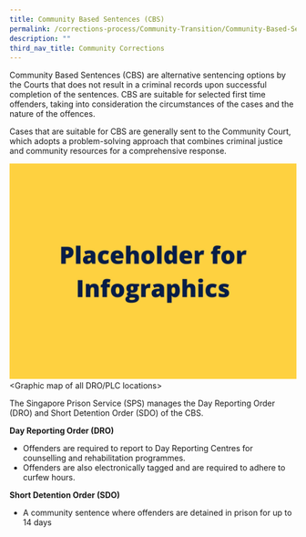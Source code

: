 ```yaml
---
title: Community Based Sentences (CBS)
permalink: /corrections-process/Community-Transition/Community-Based-Sentences
description: ""
third_nav_title: Community Corrections
---
```

Community Based Sentences (CBS) are alternative sentencing options by the Courts that does not result in a criminal records upon successful completion of the sentences. CBS are suitable for selected first time offenders, taking into consideration the circumstances of the cases and the nature of the offences.

Cases that are suitable for CBS are generally sent to the Community Court, which adopts a problem-solving approach that combines criminal justice and community resources for a comprehensive response. 

![](/images/Placeholder%20for%20Info.jpg)
<Graphic map of all DRO/PLC locations>

The Singapore Prison Service (SPS) manages the Day Reporting Order (DRO) and Short Detention Order (SDO) of the CBS. 

**Day Reporting Order (DRO)**
* Offenders are required to report to Day Reporting Centres for counselling and rehabilitation programmes.
* Offenders are also electronically tagged and are required to adhere to curfew hours.

**Short Detention Order (SDO)**
* A community sentence where offenders are detained in prison for up to 14 days
